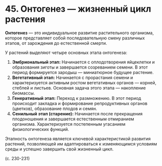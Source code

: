# 45. Онтогенез — жизненный цикл растения

**Онтогенез** — это индивидуальное развитие растительного организма, которое представляет собой последовательную смену различных этапов, от зарождения до естественной смерти.

У растений выделяют четыре основных этапа онтогенеза:

1.  **Эмбриональный этап:** Начинается с оплодотворения яйцеклетки и образования зиготы и завершается созреванием семени. В этот период формируется зародыш — миниатюрное будущее растение.
2.  **Вегетативный этап:** Начинается с прорастания семени и характеризуется активным ростом вегетативных органов — корней, стеблей и листьев. Основная задача этого этапа — накопление биомассы.
3.  **Генеративный этап:** Переход к размножению. В этот период происходит закладка и формирование репродуктивных органов (цветков), образование плодов и семян.
4.  **Сенильный этап (старение):** Начинается после прекращения плодоношения и завершается естественным отмиранием организма. Характеризуется постепенным угасанием физиологических функций.

Этапность онтогенеза является ключевой характеристикой развития растений, позволяющей им адаптироваться к изменяющимся условиям среды и успешно завершить свой жизненный цикл.

(с. 230-231)
